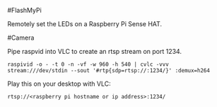 #FlashMyPi

Remotely set the LEDs on a Raspberry Pi Sense HAT.

#Camera

Pipe raspvid into VLC to create an rtsp stream on port 1234.

    raspivid -o - -t 0 -n -vf -w 960 -h 540 | cvlc -vvv stream:///dev/stdin --sout '#rtp{sdp=rtsp://:1234/}' :demux=h264
   
Play this on your desktop with VLC:

    rtsp://<raspberry pi hostname or ip address>:1234/
